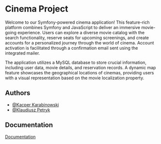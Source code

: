 
# Cinema Project

Welcome to our Symfony-powered cinema application! This feature-rich platform combines Symfony and JavaScript to deliver an immersive movie-going experience. Users can explore a diverse movie catalog with the search functionality, reserve seats for upcoming screenings, and create accounts for a personalized journey through the world of cinema. Account activation is facilitated through a confirmation email sent using the integrated mailer.

The application utilizes a MySQL database to store crucial information, including user data, movie details, and reservation records. A dynamic map feature showcases the geographical locations of cinemas, providing users with a visual representation based on the movie localization property.


## Authors

- [@Kacper Karabinowski](https://github.com/Besp1N)
- [@Klaudiusz Petryk](https://github.com/PendolinoVoyager)


## Documentation

[Documentation](#)

